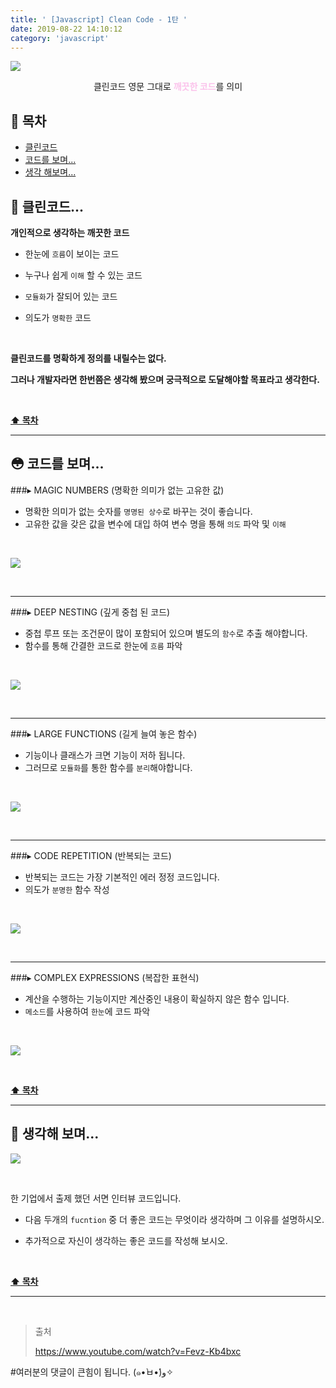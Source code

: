 ```yaml
---
title: ' [Javascript] Clean Code - 1탄 '
date: 2019-08-22 14:10:12
category: 'javascript'
---
```


![](../../../assets/javascript/clean-code/1/javascript.clean.code.logo.png)

<center>클린코드 영문 그대로 <strong style="color:#fbc2eb">깨끗한 코드</strong>를 의미</center>

## **💎 목차**
  * [클린코드](#-클린코드)
  * [코드를 보며...](#-코드를-보며)
  * [생각 해보며...](#-생각해-보며)

## **🛁 클린코드...**

__개인적으로 생각하는 깨끗한 코드__

- 한눈에 `흐름`이 보이는 코드

- 누구나 쉽게 `이해` 할 수 있는 코드

- `모듈화`가 잘되어 있는 코드

- 의도가 `명확한` 코드

<br />

__클린코드를 명확하게 정의를 내릴수는 없다.__

__그러나 개발자라면 한번쯤은 생각해 봤으며 궁극적으로 도달해야할 목표라고 생각한다.__

<br />

**[⬆ 목차](#-목차)**

---

## **😳 코드를 보며...**

###▸ MAGIC NUMBERS (명확한 의미가 없는 고유한 값)
*   명확한 의미가 없는 숫자를 `명명된 상수`로 바꾸는 것이 좋습니다.
*   고유한 값을 갖은 값을 변수에 대입 하여 변수 명을 통해 `의도` 파악 및 `이해`

<br />

![](../../../assets/javascript/clean-code/1/javascript.clean.code.1.png)

<br />

---

###▸ DEEP NESTING (깊게 중첩 된 코드)
*   중첩 루프 또는 조건문이 많이 포함되어 있으며 별도의 `함수`로 추출 해야합니다.
*   함수를 통해 간결한 코드로 한눈에 `흐름` 파악

<br />

![](../../../assets/javascript/clean-code/1/javascript.clean.code.2.png)

<br />

---

###▸ LARGE FUNCTIONS (길게 늘여 놓은 함수)
*   기능이나 클래스가 크면 기능이 저하 됩니다. 
*   그러므로 `모듈화`를 통한 함수를 `분리`해야합니다.

<br />

![](../../../assets/javascript/clean-code/1/javascript.clean.code.3.png)

<br />

---

###▸ CODE REPETITION (반복되는 코드)
*   반복되는 코드는 가장 기본적인 에러 정정 코드입니다.
*   의도가 `분명한` 함수 작성

<br />

![](../../../assets/javascript/clean-code/1/javascript.clean.code.4.png)

<br />

---

###▸ COMPLEX EXPRESSIONS (복잡한 표현식)
*   계산을 수행하는 기능이지만 계산중인 내용이 확실하지 않은 함수 입니다.
*   `메소드`를 사용하여 `한눈`에 코드 파악

<br />

![](../../../assets/javascript/clean-code/1/javascript.clean.code.5.png)

<br />

**[⬆ 목차](#-목차)**

---

## **🤔 생각해 보며...**

![](../../../assets/javascript/clean-code/1/javascript.clean.code.6.png)

<br />

한 기업에서 출제 했던 서면 인터뷰 코드입니다.

- 다음 두개의 `fucntion` 중 더 좋은 코드는 무엇이라 생각하며 그 이유를 설명하시오.

- 추가적으로 자신이 생각하는 좋은 코드를 작성해 보시오.

<br />

**[⬆ 목차](#-목차)**

---

<br />

> 출처
>
> <a href="https://www.youtube.com/watch?v=Fevz-Kb4bxc" target="_blank">https://www.youtube.com/watch?v=Fevz-Kb4bxc</a>

#여러분의 댓글이 큰힘이 됩니다. (๑•̀ㅂ•́)و✧
